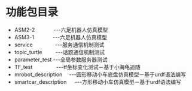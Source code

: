 # 功能包目录
* ASM2-2        　　　 ---六足机器人仿真模型
* ASM3-1       　　　  ---六足机器人仿真模型
* service      　　　　---服务通信机制测试
* topic_turtle   　　   ---话题通信机制测试
* parameter_test       ---全局参数服务器测试
* TF_test     　　　　 ---tf坐标变化测试－基于小海龟追随
* mrobot_description      　---圆形移动小车底盘仿真模型－基于urdf语法编写
* smartcar_description  　 ---方形移动小车仿真模型－基于urdf语法编写
